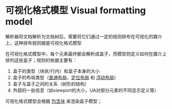 
# 可视化格式模型 Visual formatting model
解析器将文档解析为文档树后，需要将它们通过一定的规则排布在可视化的媒介上，这种排布规则据是可视化格式模型

在可视化格式模型中，每个元素最终都会解析成盒子，而模型则定义如何在媒介上排列这些盒子；规则的依据主要有：

1. 盒子的类型（块状/行内）和盒子本身的大小
2. 盒子的布局类型（[普通布局](./normal_flow.md)，[定位布局](./position.md) 和 [浮动布局](float.md)）
3. 盒子与盒子之间的关系（树形的结构）
4. 外部的一些信息（如viewport的大小，UA对部分元素的不同显示定义等）

可视化格式模型会根据 [包含块](./contain_block.md) 来渲染盒子模型；
